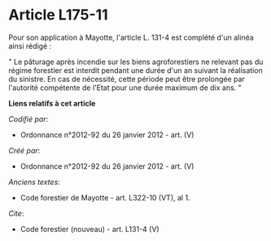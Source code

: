 # Article L175-11

Pour son application à Mayotte, l'article L. 131-4 est complété d'un alinéa ainsi rédigé : 

" Le pâturage après incendie sur les biens agroforestiers ne relevant pas du régime forestier est interdit pendant une durée
d'un an suivant la réalisation du sinistre. En cas de nécessité, cette période peut être prolongée par l'autorité compétente
de l'Etat pour une durée maximum de dix ans. "

**Liens relatifs à cet article**

_Codifié par_:

  - Ordonnance n°2012-92 du 26 janvier 2012 - art. (V)

_Créé par_:

  - Ordonnance n°2012-92 du 26 janvier 2012 - art. (V)

_Anciens textes_:

  - Code forestier de Mayotte - art. L322-10 (VT), al 1.

_Cite_:

  - Code forestier (nouveau) - art. L131-4 (V)
